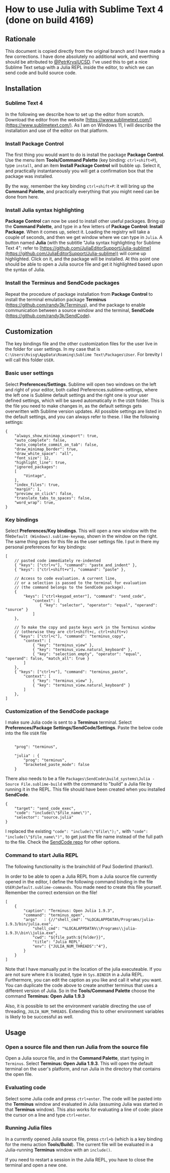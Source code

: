 # How to use Julia with Sublime Text 4 (done on build 4169)

## Rationale

This document is copied directly from the original branch and I have made a few corrections. I have done absolutely no additional work, and everthing should be attributed to [@PetrKryslUCSD](https://www.github.com/PetrKryslUCSD). I've used this to get a nice Sublime Text setup with a Julia REPL inside the editor, to which we can send code and build source code.

## Installation

### Sublime Text 4

In the following we describe how to set up the editor from scratch. Download
the editor from the website [https://www.sublimetext.com/](https://www.sublimetext.com/). As I am on Windows 11, I will describe the installation and use of the
editor on that platform.

### Install Package Control

The first thing you would want to do is install the package **Package Control**.
Use the menu item **Tools/Command Palette** (key binding: `ctrl+shift+P`), type `install`, and an item **Install Package Control** will bubble up. Select it, and practically instantaneously you will get a confirmation box that the package was installed.

By the way, remember the key binding `ctrl+shift+P`: it will bring up the **Command Palette**, and practically everything that you might need can be done from here.

### Install Julia syntax highlighting

**Package Control** can now be used to install other useful packages.
Bring up the **Command Palette**, and type in a few letters of **Package Control: Install Package**. When it comes up, select it. Loading the registry will take a couple of seconds, and then we get window where we can type in `Julia`. A button named **Julia** (with the subtitle "Julia syntax highlighting for Sublime Text 4"; refer to [https://github.com/JuliaEditorSupport/Julia-sublime](https://github.com/JuliaEditorSupport/Julia-sublime)) will come up highlighted. Click on it, and the package will be installed. At this point one should be able to open a Julia source file and get it highlighted based upon the syntax of Julia.

### Install the Terminus and SendCode packages

Repeat the procedure of package installation from **Package Control** to install the terminal emulation package **Terminus** (https://github.com/randy3k/Terminus), and the package to enable communication between a source window and the terminal, **SendCode** (https://github.com/randy3k/SendCode).

## Customization

The key bindings file and the other customization files for the user live in the folder for user settings. In my case that is `C:\Users\Rvisg\AppData\Roaming\Sublime Text\Packages\User`. For brevity I will call this folder `USER`.

### Basic user settings

Select **Preferences/Settings**. Sublime will open two windows on the left and right of your editor, both called Preferences.sublime-settings, where the left one is Sublime default settings and the right one is your user defined settings, which will be saved automatically in the `USER` folder. This is the file you need to make changes in, as the default settings gets overwritten with Sublime version updates. All possible settings are listed in the default settings, and you can always refer to these. I like the following settings: 

```
{
    "always_show_minimap_viewport": true,
    "auto_complete": false,
    "auto_complete_commit_on_tab": false,
    "draw_minimap_border": true,
    "draw_white_space": "all",
    "font_size": 12,
    "highlight_line": true,
    "ignored_packages":
    [
        "Vintage",
    ],  
    "index_files": true,
    "margin": 1,
    "preview_on_click": false,
    "translate_tabs_to_spaces": false,
    "word_wrap": true,
}

```

### Key bindings

Select **Preferences/Key bindings**. This will open a new window with
the file`Default (Windows).sublime-keymap`, shown in the window on the right. The same thing goes for this file as the user settings file.
I put in there my personal preferences for key bindings:

```
[
    // pasted code immediately re-indented
    { "keys": ["ctrl+v"], "command": "paste_and_indent" },
    { "keys": ["ctrl+shift+v"], "command": "paste" },
    
    // Access to code evaluation. A current line,
    // or a selection is passed to the terminal for evaluation
    // (the command belongs to the SendCode package).
    {
        "keys": ["ctrl+keypad_enter"], "command": "send_code",
            "context": [
               { "key": "selector", "operator": "equal", "operand": "source" }
            ]
    },
    
    // To make the copy and paste keys work in the Terminus window
    // (otherwise they are ctrl+shift+c, ctrl+shift+v)
    { "keys": ["ctrl+c"], "command": "terminus_copy",
        "context": [
            { "key": "terminus_view" },
            { "key": "terminus_view.natural_keyboard" },
            { "key": "selection_empty", "operator": "equal", "operand": false, "match_all": true }
        ]
    },
    { "keys": ["ctrl+v"], "command": "terminus_paste",
        "context": [
            { "key": "terminus_view" },
            { "key": "terminus_view.natural_keyboard" }
        ]
    },
]

```

### Customization of the SendCode package

I make sure Julia code is sent to a **Terminus** terminal. Select **Preferences/Package Settings/SendCode/Settings**. Paste the below code into the file `USER` file

```

    "prog": "terminus",

    "julia" : {
        "prog": "terminus",
        "bracketed_paste_mode": false
    }

```
There also needs to be a file `Packages\SendCode\build_systems\Julia - Source File.sublime-build` with the command to "build" a Julia file by running it in the REPL. This file should have been created when you installed **SendCode**. 
```
{
    "target": "send_code_exec",
    "code": "include(\"$file_name\")",
    "selector": "source.julia"
}
```

I replaced the existing `"code": "include(\"$file\");",` with `"code": "include(\"$file_name\")",` to get just the file name instead of the full path to the file. Check the [SendCode repo](https://github.com/randy3k/SendCode) for other options.

### Command to start Julia REPL

The following functionality is the brainchild of Paul Soderlind (thanks!).

In order to be able to open a Julia REPL from a Julia source file currently opened in the editor, I define the following command binding in the file `USER\Default.sublime-commands`. You made need to create this file yourself. Remember the correct extension on the file!
```
[
    {
        "caption": "Terminus: Open Julia 1.9.3",
        "command": "terminus_open",
        "args"   : {//"shell_cmd": "%LOCALAPPDATA%/Programs/julia-1.9.3/bin/julia.exe",
            "shell_cmd": "%LOCALAPPDATA%\\Programs\\julia-1.9.3\\bin\\julia.exe",
            "cwd": "${file_path:${folder}}",
            "title": "Julia REPL",
            "env": {"JULIA_NUM_THREADS":"4"},
        }
    }
]
```
Note that I have manually put in the location of the julia executeable. If you are not sure where it is located, type in `Sys.BINDIR` in a Julia REPL. Furthermore, you can edit the caption as you like and call it what you want. You can duplicate the code above to create another terminus that uses a different version of Julia. So in the **Tools/Command Palette** choose the command **Terminus: Open Julia 1.9.3** 

Also, it is possible to set the environment variable directing the use of threading, `JULIA_NUM_THREADS`. Extending this to other environment variables is likely to be successful as well.

## Usage

### Open a source file and then run Julia from the source file

Open a Julia source file, and in the **Command Palette**, start typing in `Terminus`. Select **Terminus: Open Julia 1.9.3**. This will open the default terminal on the user's platform, and run Julia in the directory that contains the open file.

### Evaluating code

Select some Julia code and press `ctrl+enter`. The code will be pasted into the **Terminus** window and evaluated in Julia (assuming Julia was started in that **Terminus** window).
This also works for evaluating a line of code: place the cursor on a line and type `ctrl+enter`.

### Running Julia files

In a currently opened Julia source file, press `ctrl+b` (which is a key binding for the menu action **Tools/Build**). The current file will be evaluated in a Julia-running **Terminus** window with an `include()`.

If you need to restart a session in the Julia REPL, you have to close the terminal and open a new one.
